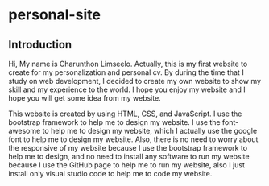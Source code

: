 # personal-site

## Introduction
Hi, My name is Charunthon Limseelo. Actually, this is my first website to create for my personalization and
personal cv. By during the time that I study on web development, I decided to create my own website to show my
skill and my experience to the world. I hope you enjoy my website and I hope you will get some idea from my website.

This website is created by using HTML, CSS, and JavaScript. I use the bootstrap framework to help me to design my website.
I use the font-awesome to help me to design my website, which I actually use the google font to help me to design my website.
Also, there is no need to worry about the responsive of my website because I use the bootstrap framework to help me to design, and
no need to install any software to run my website because I use the GitHub page to help me to run my website, also I just install only
visual studio code to help me to code my website.